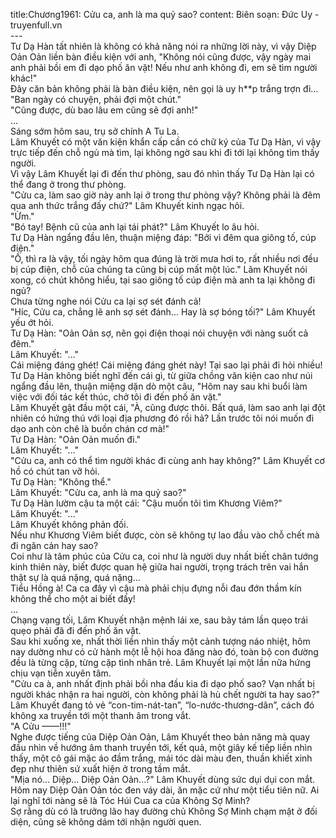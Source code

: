 title:Chương1961: Cửu ca, anh là ma quỷ sao?
content:
Biên soạn: Đức Uy - truyenfull.vn<br>---<br>Tư Dạ Hàn tất nhiên là không có khả năng nói ra những lời này, vì vậy Diệp Oản Oản liền bàn điều kiện với anh, "Không nói cũng được, vậy ngày mai anh phải bồi em đi dạo phố ăn vặt! Nếu như anh không đi, em sẽ tìm người khác!"<br>Đây căn bản không phải là bàn điều kiện, nên gọi là uy h**p trắng trợn đi…<br>"Ban ngày có chuyện, phải đợi một chút."<br>"Cũng được, dù bao lâu em cũng sẽ đợi anh!"<br>...<br>Sáng sớm hôm sau, trụ sở chính A Tu La.<br>Lâm Khuyết có một văn kiện khẩn cấp cần có chữ ký của Tư Dạ Hàn, vì vậy trực tiếp đến chỗ ngủ mà tìm, lại không ngờ sau khi đi tới lại không tìm thấy người.<br>Vì vậy Lâm Khuyết lại đi đến thư phòng, sau đó nhìn thấy Tư Dạ Hàn lại có thể đang ở trong thư phòng.<br>"Cửu ca, làm sao giờ này anh lại ở trong thư phòng vậy? Không phải là đêm qua anh thức trắng đấy chứ?" Lâm Khuyết kinh ngạc hỏi.<br>"Ừm."<br>"Bó tay! Bệnh cũ của anh lại tái phát?" Lâm Khuyết lo âu hỏi.<br>Tư Dạ Hàn ngẩng đầu lên, thuận miệng đáp: "Bởi vì đêm qua giông tố, cúp điện."<br>"Ồ, thì ra là vậy, tối ngày hôm qua đúng là trời mưa hơi to, rất nhiều nơi đều bị cúp điện, chỗ của chúng ta cũng bị cúp mất một lúc." Lâm Khuyết nói xong, có chút không hiểu, tại sao giông tố cúp điện mà anh ta lại không đi ngủ?<br>Chưa từng nghe nói Cửu ca lại sợ sét đánh cả!<br>"Híc, Cửu ca, chẳng lẽ anh sợ sét đánh... Hay là sợ bóng tối?" Lâm Khuyết yếu ớt hỏi.<br>Tư Dạ Hàn: "Oản Oản sợ, nên gọi điện thoại nói chuyện với nàng suốt cả đêm."<br>Lâm Khuyết: "..."<br>Cái miệng đáng ghét! Cái miệng đáng ghét này! Tại sao lại phải đi hỏi nhiều!<br>Tư Dạ Hàn không biết nghĩ đến cái gì, từ giữa chồng văn kiện cao như núi ngẩng đầu lên, thuận miệng dặn dò một câu, "Hôm nay sau khi buổi làm việc với đối tác kết thúc, chở tôi đi đến phố ăn vặt."<br>Lâm Khuyết gật đầu một cái, "À, cũng được thôi. Bất quá, làm sao anh lại đột nhiên có hứng thú với loại địa phương đó rồi hả? Lần trước tôi nói muốn đi dạo anh còn chê là buồn chán cơ mà!"<br>Tư Dạ Hàn: "Oản Oản muốn đi."<br>Lâm Khuyết: "..."<br>"Cửu ca, anh có thể tìm người khác đi cùng anh hay không?" Lâm Khuyết cơ hồ có chút tan vỡ hỏi.<br>Tư Dạ Hàn: "Không thể."<br>Lâm Khuyết: "Cửu ca, anh là ma quỷ sao?"<br>Tư Dạ Hàn lườm cậu ta một cái: "Cậu muốn tôi tìm Khương Viêm?"<br>Lâm Khuyết: "..."<br>Lâm Khuyết không phản đối.<br>Nếu như Khương Viêm biết được, còn sẽ không tự lao đầu vào chỗ chết mà đi ngăn cản hay sao?<br>Coi như là tâm phúc của Cửu ca, coi như là người duy nhất biết chân tướng kinh thiên này, biết được quan hệ giữa hai người, trọng trách trên vai hắn thật sự là quá nặng, quá nặng...<br>Tiểu Hồng à! Ca ca đây vì cậu mà phải chịu đựng nỗi đau đớn thầm kín không thể cho một ai biết đấy!<br>...<br>Chạng vạng tối, Lâm Khuyết nhận mệnh lái xe, sau bảy tám lần quẹo trái quẹo phải đã đi đến phố ăn vặt.<br>Sau khi xuống xe, nhất thời liền nhìn thấy một cảnh tượng náo nhiệt, hôm nay dường như có cử hành một lễ hội hoa đăng nào đó, toàn bộ con đường đều là từng cặp, từng cặp tình nhân trẻ. Lâm Khuyết lại một lần nữa hứng chịu vạn tiễn xuyên tâm.<br>"Cửu ca à, anh nhất định phải bồi nha đầu kia đi dạo phố sao? Vạn nhất bị người khác nhận ra hai người, còn không phải là hù chết người ta hay sao?"<br>Lâm Khuyết đang tỏ vẻ “con-tim-nát-tan”, “lo-nước-thương-dân”, cách đó không xa truyền tới một thanh âm trong vắt.<br>"A Cửu ——!!!"<br>Nghe được tiếng của Diệp Oản Oản, Lâm Khuyết theo bản năng mà quay đầu nhìn về hướng âm thanh truyền tới, kết quả, một giây kế tiếp liền nhìn thấy, một cô gái mặc áo đầm trắng, mái tóc dài màu đen, thuần khiết xinh đẹp như thiên sứ xuất hiện ở trong tầm mắt.<br>"Mịa nó... Diệp... Diệp Oản Oản...?" Lâm Khuyết dùng sức dụi dụi con mắt.<br>Hôm nay Diệp Oản Oản tóc đen váy dài, ăn mặc cứ như một tiểu tiên nữ. Ai lại nghĩ tới nàng sẽ là Tóc Húi Cua ca của Không Sợ Minh?<br>Sợ rằng dù có là trưởng lão hay đường chủ Không Sợ Minh chạm mặt ở đối diện, cũng sẽ không dám tới nhận người quen.